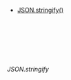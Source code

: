 - [JSON.stringify()](#stringify)

<br/>
<br/>
<br/>
<br/>
<br/>

<h6 id="stringify">JSON.stringify</h6>
